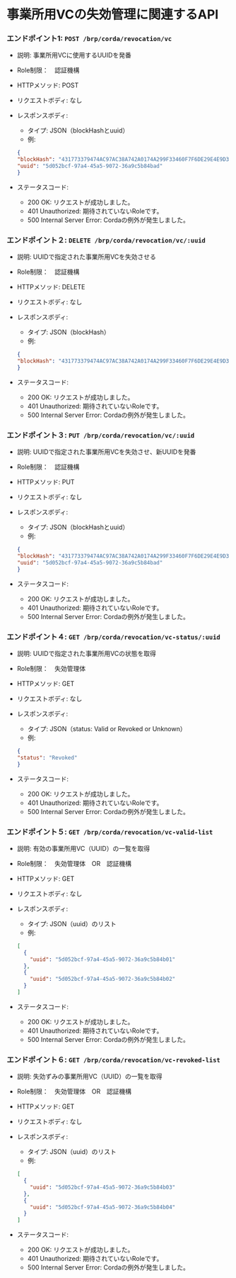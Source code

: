 # **事業所用VCの失効管理に関連するAPI**

### **エンドポイント1: `POST /brp/corda/revocation/vc`**

- 説明: 事業所用VCに使用するUUIDを発番
- Role制限：　認証機構
- HTTPメソッド: POST
- リクエストボディ: なし

- レスポンスボディ:
  - タイプ: JSON（blockHashとuuid）
  - 例: 
  
  ```json
  {
  "blockHash": "431773379474AC97AC38A742A0174A299F33460F7F6DE29E4E9D379BD0D148E5",
  "uuid": "5d052bcf-97a4-45a5-9072-36a9c5b84bad"
  }
  ```

- ステータスコード:
  - 200 OK: リクエストが成功しました。
  - 401 Unauthorized: 期待されていないRoleです。
  - 500 Internal Server Error: Cordaの例外が発生しました。


### **エンドポイント２: `DELETE /brp/corda/revocation/vc/:uuid`**

- 説明: UUIDで指定された事業所用VCを失効させる
- Role制限：　認証機構
- HTTPメソッド: DELETE
- リクエストボディ: なし

- レスポンスボディ:
  - タイプ: JSON（blockHash）
  - 例:

  ```json
  {
  "blockHash": "431773379474AC97AC38A742A0174A299F33460F7F6DE29E4E9D379BD0D148E5"
  }
  ```

- ステータスコード:
  - 200 OK: リクエストが成功しました。
  - 401 Unauthorized: 期待されていないRoleです。
  - 500 Internal Server Error: Cordaの例外が発生しました。

### **エンドポイント３: `PUT /brp/corda/revocation/vc/:uuid`**

- 説明: UUIDで指定された事業所用VCを失効させ、新UUIDを発番
- Role制限：　認証機構
- HTTPメソッド: PUT
- リクエストボディ: なし

- レスポンスボディ:
  - タイプ: JSON（blockHashとuuid）
  - 例:

  ```json
  {
  "blockHash": "431773379474AC97AC38A742A0174A299F33460F7F6DE29E4E9D379BD0D148E5",
  "uuid": "5d052bcf-97a4-45a5-9072-36a9c5b84bad"
  }
  ```

- ステータスコード:
  - 200 OK: リクエストが成功しました。
  - 401 Unauthorized: 期待されていないRoleです。
  - 500 Internal Server Error: Cordaの例外が発生しました。

### **エンドポイント４: `GET /brp/corda/revocation/vc-status/:uuid`**

- 説明: UUIDで指定された事業所用VCの状態を取得
- Role制限：　失効管理体
- HTTPメソッド: GET
- リクエストボディ: なし

- レスポンスボディ:
  - タイプ: JSON（status: Valid or Revoked or Unknown）
  - 例:

  ```json
  {
  "status": "Revoked"
  }
  ```

- ステータスコード:
  - 200 OK: リクエストが成功しました。
  - 401 Unauthorized: 期待されていないRoleです。
  - 500 Internal Server Error: Cordaの例外が発生しました。

### **エンドポイント５: `GET /brp/corda/revocation/vc-valid-list`**

- 説明: 有効の事業所用VC（UUID）の一覧を取得
- Role制限：　失効管理体　OR　認証機構
- HTTPメソッド: GET
- リクエストボディ: なし

- レスポンスボディ:
  - タイプ: JSON（uuid）のリスト
  - 例:

  ```json
  [
    {
      "uuid": "5d052bcf-97a4-45a5-9072-36a9c5b84b01"
    },
    {
      "uuid": "5d052bcf-97a4-45a5-9072-36a9c5b84b02"
    }
  ]
  ```

- ステータスコード:
  - 200 OK: リクエストが成功しました。
  - 401 Unauthorized: 期待されていないRoleです。
  - 500 Internal Server Error: Cordaの例外が発生しました。

### **エンドポイント６: `GET /brp/corda/revocation/vc-revoked-list`**

- 説明: 失効ずみの事業所用VC（UUID）の一覧を取得
- Role制限：　失効管理体　OR　認証機構
- HTTPメソッド: GET
- リクエストボディ: なし

- レスポンスボディ:
  - タイプ: JSON（uuid）のリスト
  - 例:

  ```json
  [
    {
      "uuid": "5d052bcf-97a4-45a5-9072-36a9c5b84b03"
    },
    {
      "uuid": "5d052bcf-97a4-45a5-9072-36a9c5b84b04"
    }
  ]
  ```

- ステータスコード:
  - 200 OK: リクエストが成功しました。
  - 401 Unauthorized: 期待されていないRoleです。
  - 500 Internal Server Error: Cordaの例外が発生しました。